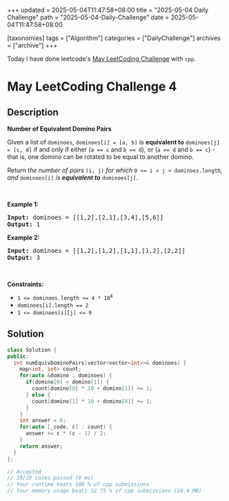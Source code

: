 +++
updated = 2025-05-04T11:47:58+08:00
title = "2025-05-04 Daily Challenge"
path = "2025-05-04-Daily-Challenge"
date = 2025-05-04T11:47:58+08:00

[taxonomies]
tags = ["Algorithm"]
categories = ["DailyChallenge"]
archives = ["archive"]
+++

Today I have done leetcode's [May LeetCoding Challenge](https://leetcode.com/problems/number-of-equivalent-domino-pairs/) with `cpp`.

<!-- more -->

# May LeetCoding Challenge 4

## Description

**Number of Equivalent Domino Pairs**

<p>Given a list of <code>dominoes</code>, <code>dominoes[i] = [a, b]</code> is <strong>equivalent to</strong> <code>dominoes[j] = [c, d]</code> if and only if either (<code>a == c</code> and <code>b == d</code>), or (<code>a == d</code> and <code>b == c</code>) - that is, one domino can be rotated to be equal to another domino.</p>

<p>Return <em>the number of pairs </em><code>(i, j)</code><em> for which </em><code>0 &lt;= i &lt; j &lt; dominoes.length</code><em>, and </em><code>dominoes[i]</code><em> is <strong>equivalent to</strong> </em><code>dominoes[j]</code>.</p>

<p>&nbsp;</p>
<p><strong class="example">Example 1:</strong></p>

<pre>
<strong>Input:</strong> dominoes = [[1,2],[2,1],[3,4],[5,6]]
<strong>Output:</strong> 1
</pre>

<p><strong class="example">Example 2:</strong></p>

<pre>
<strong>Input:</strong> dominoes = [[1,2],[1,2],[1,1],[1,2],[2,2]]
<strong>Output:</strong> 3
</pre>

<p>&nbsp;</p>
<p><strong>Constraints:</strong></p>

<ul>
	<li><code>1 &lt;= dominoes.length &lt;= 4 * 10<sup>4</sup></code></li>
	<li><code>dominoes[i].length == 2</code></li>
	<li><code>1 &lt;= dominoes[i][j] &lt;= 9</code></li>
</ul>


## Solution

``` cpp
class Solution {
public:
  int numEquivDominoPairs(vector<vector<int>>& dominoes) {
    map<int, int> count;
    for(auto &domino : dominoes) {
      if(domino[0] < domino[1]) {
        count[domino[0] * 10 + domino[1]] += 1;
      } else {
        count[domino[1] * 10 + domino[0]] += 1;
      }
    }
    int answer = 0;
    for(auto [_code, c] : count) {
      answer += c * (c - 1) / 2;
    }
    return answer;
  }
};

// Accepted
// 19/19 cases passed (0 ms)
// Your runtime beats 100 % of cpp submissions
// Your memory usage beats 32.75 % of cpp submissions (26.4 MB)
```
